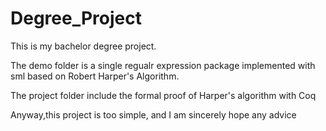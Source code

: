 # Degree_Project
This is my bachelor degree project.

The demo folder is a single regualr expression package implemented with sml based on Robert Harper's Algorithm.

The project folder include the formal proof of Harper's algorithm with Coq

Anyway,this project is too simple, and I am sincerely hope any advice
